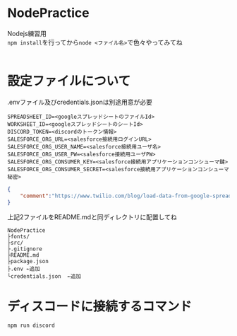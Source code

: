 # NodePractice
Nodejs練習用  
`npm install`を行ってから`node <ファイル名>`で色々やってみてね  
<br>
# 設定ファイルについて
.envファイル及びcredentials.jsonは別途用意が必要
```.env:.env
SPREADSHEET_ID=<googleスプレッドシートのファイルId>
WORKSHEET_ID=<googleスプレッドシートのシートId>
DISCORD_TOKEN=<discordのトークン情報>
SALESFORCE_ORG_URL=<salesforce接続用ログインURL>
SALESFORCE_ORG_USER_NAME=<salesforce接続用ユーザ名>
SALESFORCE_ORG_USER_PW=<salesforce接続用ユーザPW>
SALESFORCE_ORG_CONSUMER_KEY=<salesforce接続用アプリケーションコンシューマ鍵>
SALESFORCE_ORG_CONSUMER_SECRET=<salesforce接続用アプリケーションコンシューマ秘密>
```

```credentials.json:credentials.json
{
    "comment":"https://www.twilio.com/blog/load-data-from-google-spreadsheet-jp を参考に作成すること"
}
```
上記2ファイルをREADME.mdと同ディレクトリに配置してね
```txt:ディレクトリ構造
NodePractice
├fonts/
├src/
├.gitignore
├README.md
├package.json
├.env ←追加
└credentials.json  ←追加
```
# ディスコードに接続するコマンド
```
npm run discord
```